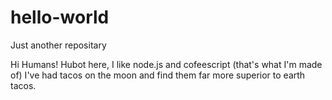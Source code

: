# hello-world
Just another repositary

Hi Humans!
Hubot here, I like node.js and cofeescript (that's what I'm made of)
I've had tacos on the moon and find them far more superior to earth tacos.
